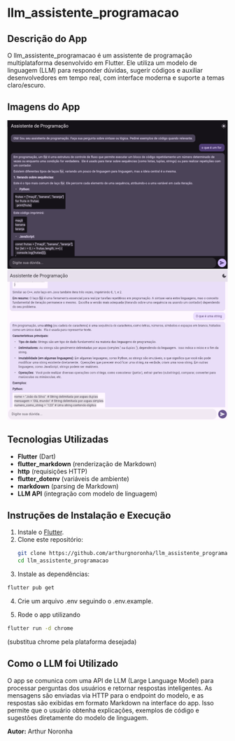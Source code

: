 # llm_assistente_programacao

## Descrição do App

O llm_assistente_programacao é um assistente de programação multiplataforma desenvolvido em Flutter. Ele utiliza um modelo de linguagem (LLM) para responder dúvidas, sugerir códigos e auxiliar desenvolvedores em tempo real, com interface moderna e suporte a temas claro/escuro.

## Imagens do App

![Tela inicial do app](assets/tela_inicial_escuro.png)
![Tela inicial do app (modo claro)](assets/tela_inicial_claro.png)

## Tecnologias Utilizadas

- **Flutter** (Dart)
- **flutter_markdown** (renderização de Markdown)
- **http** (requisições HTTP)
- **flutter_dotenv** (variáveis de ambiente)
- **markdown** (parsing de Markdown)
- **LLM API** (integração com modelo de linguagem)

## Instruções de Instalação e Execução

1. Instale o [Flutter](https://docs.flutter.dev/get-started/install).
2. Clone este repositório:
   ```sh
   git clone https://github.com/arthurgnoronha/llm_assistente_programacao
   cd llm_assistente_programacao

3. Instale as dependências:
```sh
flutter pub get
```

4. Crie um arquivo .env seguindo o .env.example.

5. Rode o app utilizando
```sh
flutter run -d chrome
```
(substitua chrome pela plataforma desejada)

## Como o LLM foi Utilizado
O app se comunica com uma API de LLM (Large Language Model) para processar perguntas dos usuários e retornar respostas inteligentes. As mensagens são enviadas via HTTP para o endpoint do modelo, e as respostas são exibidas em formato Markdown na interface do app. Isso permite que o usuário obtenha explicações, exemplos de código e sugestões diretamente do modelo de linguagem.

**Autor:** Arthur Noronha